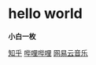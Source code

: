# hello world

**小白一枚**

[知乎](https://www.zhihu.com/people/sgbyg)
[哔哩哔哩](https://space.bilibili.com/348475171)
[网易云音乐](https://music.163.com/#/user/home?id=513925609)
